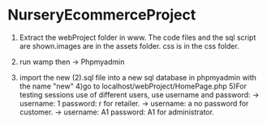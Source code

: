 # NurseryEcommerceProject

1) Extract the webProject folder in www. The code files and the sql script are shown.images are in the assets folder. css is in the css folder.

2) run wamp then -> Phpmyadmin 
3) import the new (2).sql file into a new sql database in phpmyadmin with the name "new"
4)go to localhost/webProject/HomePage.php
5)For testing sessions use of different users, use username and password:
   -> username: 1        password: r    for retailer.
   -> username: a        no password    for customer.
   -> username: A1       password: A1   for administrator.

